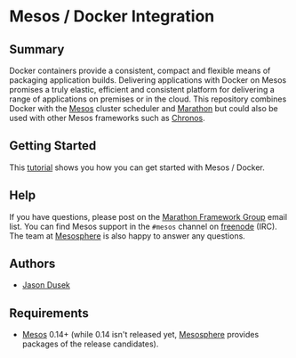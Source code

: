 # Mesos / Docker Integration

## Summary

Docker containers provide a consistent, compact and flexible means of packaging application builds. Delivering applications with Docker on Mesos promises a truly elastic, efficient and consistent platform for delivering a range of applications on premises or in the cloud.
This repository combines Docker with the [Mesos](http://mesos.apache.org) cluster scheduler and [Marathon](https://github.com/mesosphere/marathon) but could also be used with other Mesos frameworks such as [Chronos](https://github.com/airbnb/chronos).

## Getting Started

This [tutorial](https://github.com/mesosphere/mesos-docker/blob/master/tutorial.md) shows you how you can get started with Mesos / Docker. 

## Help

If you have questions, please post on the [Marathon Framework Group](https://groups.google.com/forum/?hl=en#!forum/marathon-framework) email list.
You can find Mesos support in the `#mesos` channel on [freenode][freenode] (IRC).
The team at [Mesosphere](http://mesosphere.io) is also happy to answer any questions.

## Authors

* [Jason Dusek](https://github.com/solidsnack)

## Requirements

* [Mesos][Mesos] 0.14+ (while 0.14 isn't released yet, [Mesosphere](http://mesosphere.io/downloads/) provides packages of the release candidates).



[Mesos]: http://incubator.apache.org/mesos/ "Apache Mesos"
[freenode]: http://freenode.net/ "IRC channels"
